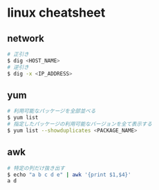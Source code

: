 # linux cheatsheet

## network
```bash
# 正引き
$ dig <HOST_NAME>
# 逆引き
$ dig -x <IP_ADDRESS>
```

## yum
```bash
# 利用可能なパッケージを全部並べる
$ yum list
# 指定したパッケージの利用可能なバージョンを全て表示する
$ yum list --showduplicates <PACKAGE_NAME>
```

## awk
```bash
# 特定の列だけ抜き出す
$ echo "a b c d e" | awk '{print $1,$4}'
a d
```
